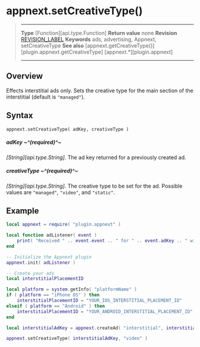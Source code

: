 # appnext.setCreativeType()

> --------------------- ------------------------------------------------------------------------------------------
> __Type__              [Function][api.type.Function]
> __Return value__      none
> __Revision__          [REVISION_LABEL](REVISION_URL)
> __Keywords__          ads, advertising, Appnext, setCreativeType
> __See also__          [appnext.getCreativeType()][plugin.appnext.getCreativeType]
>						[appnext.*][plugin.appnext]
> --------------------- ------------------------------------------------------------------------------------------


## Overview

Effects interstitial ads only. Sets the creative type for the main section of the interstitial <nobr>(default is `"managed"`)</nobr>.


## Syntax

	appnext.setCreativeType( adKey, creativeType )

##### adKey ~^(required)^~
_[String][api.type.String]._ The ad key returned for a previously created ad.

##### creativeType ~^(required)^~
_[String][api.type.String]._ The creative type to be set for the ad. Possible values are `"managed"`, `"video"`, and `"static"`.


## Example

``````lua
local appnext = require( "plugin.appnext" )

local function adListener( event )
	print( "Received " .. event.event .. " for " .. event.adKey .. " with message: " .. event.message )
end

-- Initialize the Appnext plugin
appnext.init( adListener )

-- Create your ads
local interstitialPlacementID

local platform = system.getInfo( "platformName" )
if ( platform == "iPhone OS" ) then
    interstitialPlacementID = "YOUR_IOS_INTERSTITIAL_PLACEMENT_ID"
elseif ( platform == "Android" ) then
    interstitialPlacementID = "YOUR_ANDROID_INTERSTITIAL_PLACEMENT_ID"
end

local interstitialAdKey = appnext.createAd( "interstitial", interstitialPlacementID )

appnext.setCreativeType( interstitialAdKey, "video" )
``````
